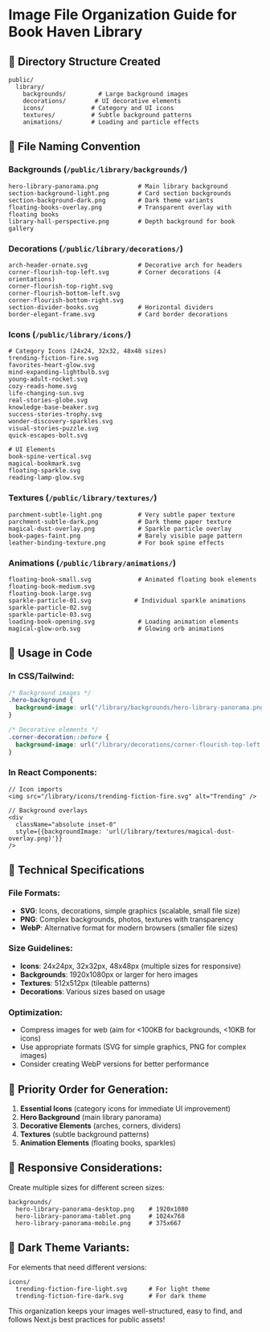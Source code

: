 # Image File Organization Guide for Book Haven Library

## 📁 Directory Structure Created

```
public/
  library/
    backgrounds/         # Large background images
    decorations/        # UI decorative elements
    icons/             # Category and UI icons
    textures/          # Subtle background patterns
    animations/        # Loading and particle effects
```

## 🎨 **File Naming Convention**

### **Backgrounds** (`/public/library/backgrounds/`)

```
hero-library-panorama.png           # Main library background
section-background-light.png        # Card section backgrounds
section-background-dark.png         # Dark theme variants
floating-books-overlay.png          # Transparent overlay with floating books
library-hall-perspective.png        # Depth background for book gallery
```

### **Decorations** (`/public/library/decorations/`)

```
arch-header-ornate.svg              # Decorative arch for headers
corner-flourish-top-left.svg        # Corner decorations (4 orientations)
corner-flourish-top-right.svg
corner-flourish-bottom-left.svg
corner-flourish-bottom-right.svg
section-divider-books.svg           # Horizontal dividers
border-elegant-frame.svg            # Card border decorations
```

### **Icons** (`/public/library/icons/`)

```
# Category Icons (24x24, 32x32, 48x48 sizes)
trending-fiction-fire.svg
favorites-heart-glow.svg
mind-expanding-lightbulb.svg
young-adult-rocket.svg
cozy-reads-home.svg
life-changing-sun.svg
real-stories-globe.svg
knowledge-base-beaker.svg
success-stories-trophy.svg
wonder-discovery-sparkles.svg
visual-stories-puzzle.svg
quick-escapes-bolt.svg

# UI Elements
book-spine-vertical.svg
magical-bookmark.svg
floating-sparkle.svg
reading-lamp-glow.svg
```

### **Textures** (`/public/library/textures/`)

```
parchment-subtle-light.png          # Very subtle paper texture
parchment-subtle-dark.png           # Dark theme paper texture
magical-dust-overlay.png            # Sparkle particle overlay
book-pages-faint.png                # Barely visible page pattern
leather-binding-texture.png         # For book spine effects
```

### **Animations** (`/public/library/animations/`)

```
floating-book-small.svg             # Animated floating book elements
floating-book-medium.svg
floating-book-large.svg
sparkle-particle-01.svg            # Individual sparkle animations
sparkle-particle-02.svg
sparkle-particle-03.svg
loading-book-opening.svg            # Loading animation elements
magical-glow-orb.svg                # Glowing orb animations
```

## 🔧 **Usage in Code**

### **In CSS/Tailwind:**

```css
/* Background images */
.hero-background {
  background-image: url("/library/backgrounds/hero-library-panorama.png");
}

/* Decorative elements */
.corner-decoration::before {
  background-image: url("/library/decorations/corner-flourish-top-left.svg");
}
```

### **In React Components:**

```tsx
// Icon imports
<img src="/library/icons/trending-fiction-fire.svg" alt="Trending" />

// Background overlays
<div
  className="absolute inset-0"
  style={{backgroundImage: 'url(/library/textures/magical-dust-overlay.png)'}}
/>
```

## 📐 **Technical Specifications**

### **File Formats:**

- **SVG**: Icons, decorations, simple graphics (scalable, small file size)
- **PNG**: Complex backgrounds, photos, textures with transparency
- **WebP**: Alternative format for modern browsers (smaller file sizes)

### **Size Guidelines:**

- **Icons**: 24x24px, 32x32px, 48x48px (multiple sizes for responsive)
- **Backgrounds**: 1920x1080px or larger for hero images
- **Textures**: 512x512px (tileable patterns)
- **Decorations**: Various sizes based on usage

### **Optimization:**

- Compress images for web (aim for <100KB for backgrounds, <10KB for icons)
- Use appropriate formats (SVG for simple graphics, PNG for complex images)
- Consider creating WebP versions for better performance

## 🎯 **Priority Order for Generation:**

1. **Essential Icons** (category icons for immediate UI improvement)
2. **Hero Background** (main library panorama)
3. **Decorative Elements** (arches, corners, dividers)
4. **Textures** (subtle background patterns)
5. **Animation Elements** (floating books, sparkles)

## 📱 **Responsive Considerations:**

Create multiple sizes for different screen sizes:

```
backgrounds/
  hero-library-panorama-desktop.png    # 1920x1080
  hero-library-panorama-tablet.png     # 1024x768
  hero-library-panorama-mobile.png     # 375x667
```

## 🌙 **Dark Theme Variants:**

For elements that need different versions:

```
icons/
  trending-fiction-fire-light.svg      # For light theme
  trending-fiction-fire-dark.svg       # For dark theme
```

This organization keeps your images well-structured, easy to find, and follows Next.js best practices for public assets!
